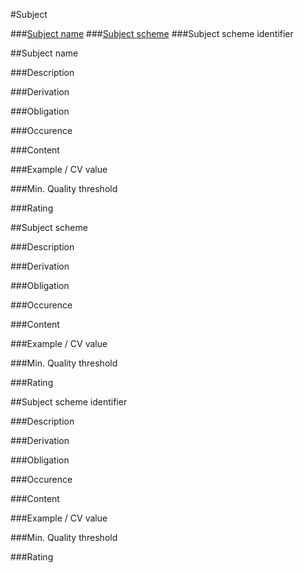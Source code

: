 #Subject

###[Subject name](#subject-name)
###[Subject scheme](#subject-scheme)
###Subject scheme identifier


##Subject name

###Description
 
###Derivation
 
###Obligation	
 
###Occurence	
 
###Content 
 
###Example / CV value
 
###Min. Quality threshold	
 	
###Rating


##Subject scheme

###Description
 
###Derivation
 
###Obligation	
 
###Occurence	
 
###Content 
 
###Example / CV value
 
###Min. Quality threshold	
 	
###Rating


##Subject scheme identifier

###Description
 
###Derivation
 
###Obligation	
 
###Occurence	
 
###Content 
 
###Example / CV value
 
###Min. Quality threshold	
 	
###Rating
